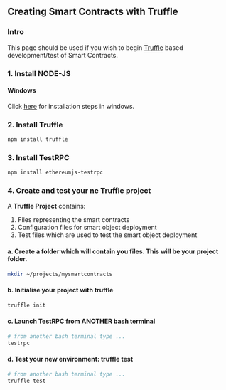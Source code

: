 ## Creating Smart Contracts with Truffle

### Intro

This page should be used if you wish to begin [Truffle](https://truffleframework.com/) based development/test of Smart Contracts.

### 1. Install NODE-JS

#### Windows

Click [here](https://www.wikihow.com/Install-Node.Js-on-Windows) for installation steps in windows.


### 2. Install Truffle

```bash
npm install truffle
```

### 3. Install TestRPC

```bash
npm install ethereumjs-testrpc
```

### 4. Create and test your ne Truffle project

A **Truffle Project** contains:

1. Files representing the smart contracts
2. Configuration files for smart object deployment
3. Test files which are used to test the smart object deployment

#### a. Create a folder which will contain you files. This will be your project folder.

```bash
mkdir ~/projects/mysmartcontracts
```

#### b. Initialise your project with truffle

```bash
truffle init
```
#### c. Launch TestRPC from ANOTHER bash terminal

```bash
# from another bash terminal type ...
testrpc
```
#### d. Test your new environment: truffle test

```bash
# from another bash terminal type ...
truffle test
```


